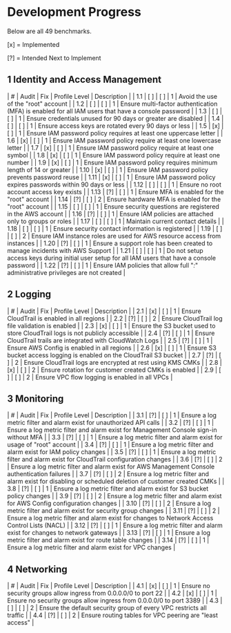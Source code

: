 # Development Progress

Below are all 49 benchmarks.

[x] = Implemented

[?] = Intended Next to Implement

## 1 Identity and Access Management

| # | Audit | Fix | Profile Level | Description |
| 1.1 | [ ] | [ ] | 1 | Avoid the use of the "root" account |
| 1.2 | [ ] | [ ] | 1 | Ensure multi-factor authentication (MFA) is enabled for all IAM users that have a console password |
| 1.3 | [ ] | [ ] | 1 | Ensure credentials unused for 90 days or greater are disabled |
| 1.4 | [ ] | [ ] | 1 | Ensure access keys are rotated every 90 days or less |
| 1.5 | [x] | [ ] | 1 | Ensure IAM password policy requires at least one uppercase letter |
| 1.6 | [x] | [ ] | 1 | Ensure IAM password policy require at least one lowercase letter |
| 1.7 | [x] | [ ] | 1 | Ensure IAM password policy require at least one symbol |
| 1.8 | [x] | [ ] | 1 | Ensure IAM password policy require at least one number |
| 1.9 | [x] | [ ] | 1 | Ensure IAM password policy requires minimum length of 14 or greater |
| 1.10 | [x] | [ ] | 1 | Ensure IAM password policy prevents password reuse |
| 1.11 | [x] | [ ] | 1 | Ensure IAM password policy expires passwords within 90 days or less |
| 1.12 | [ ] | [ ] | 1 | Ensure no root account access key exists |
| 1.13 | [?] | [ ] | 1 | Ensure MFA is enabled for the "root" account |
| 1.14 | [?] | [ ] | 2 | Ensure hardware MFA is enabled for the "root" account |
| 1.15 | [ ] | [ ] | 1 | Ensure security questions are registered in the AWS account |
| 1.16 | [?] | [ ] | 1 | Ensure IAM policies are attached only to groups or roles |
| 1.17 | [ ] | [ ] | 1 | Maintain current contact details |
| 1.18 | [ ] | [ ] | 1 | Ensure security contact information is registered |
| 1.19 | [ ] | [ ] | 2 | Ensure IAM instance roles are used for AWS resource access from instances |
| 1.20 | [?] | [ ] | 1 | Ensure a support role has been created to manage incidents with AWS Support |
| 1.21 | [ ] | [ ] | 1 | Do not setup access keys during initial user setup for all IAM users that have a console password |
| 1.22 | [?] | [ ] | 1 | Ensure IAM policies that allow full "*:*" administrative privileges are not created |

## 2 Logging

| # | Audit | Fix | Profile Level | Description |
| 2.1 | [x] | [ ] | 1 | Ensure CloudTrail is enabled in all regions |
| 2.2 | [?] | [ ] | 2 | Ensure CloudTrail log file validation is enabled |
| 2.3 | [x] | [ ] | 1 | Ensure the S3 bucket used to store CloudTrail logs is not publicly accessible |
| 2.4 | [?] | [ ] | 1 | Ensure CloudTrail trails are integrated with CloudWatch Logs |
| 2.5 | [?] | [ ] | 1 | Ensure AWS Config is enabled in all regions |
| 2.6 | [x] | [ ] | 1 | Ensure S3 bucket access logging is enabled on the CloudTrail S3 bucket |
| 2.7 | [?] | [ ] | 2 | Ensure CloudTrail logs are encrypted at rest using KMS CMKs |
| 2.8 | [x] | [ ] | 2 | Ensure rotation for customer created CMKs is enabled |
| 2.9 | [ ] | [ ] | 2 | Ensure VPC flow logging is enabled in all VPCs |

## 3 Monitoring

| # | Audit | Fix | Profile Level | Description |
| 3.1 | [?] | [ ] | 1 | Ensure a log metric filter and alarm exist for unauthorized API calls |
| 3.2 | [?] | [ ] | 1 | Ensure a log metric filter and alarm exist for Management Console sign-in without MFA |
| 3.3 | [?] | [ ] | 1 | Ensure a log metric filter and alarm exist for usage of "root" account |
| 3.4 | [?] | [ ] | 1 | Ensure a log metric filter and alarm exist for IAM policy changes |
| 3.5 | [?] | [ ] | 1 | Ensure a log metric filter and alarm exist for CloudTrail configuration changes |
| 3.6 | [?] | [ ] | 2 | Ensure a log metric filter and alarm exist for AWS Management Console authentication failures |
| 3.7 | [?] | [ ] | 2 | Ensure a log metric filter and alarm exist for disabling or scheduled deletion of customer created CMKs |
| 3.8 | [?] | [ ] | 1 | Ensure a log metric filter and alarm exist for S3 bucket policy changes |
| 3.9 | [?] | [ ] | 2 | Ensure a log metric filter and alarm exist for AWS Config configuration changes |
| 3.10 | [?] | [ ] | 2 | Ensure a log metric filter and alarm exist for security group changes |
| 3.11 | [?] | [ ] | 2 | Ensure a log metric filter and alarm exist for changes to Network Access Control Lists (NACL) |
| 3.12 | [?] | [ ] | 1 | Ensure a log metric filter and alarm exist for changes to network gateways |
| 3.13 | [?] | [ ] | 1 | Ensure a log metric filter and alarm exist for route table changes |
| 3.14 | [?] | [ ] | 1 | Ensure a log metric filter and alarm exist for VPC changes |

## 4 Networking

| # | Audit | Fix | Profile Level | Description |
| 4.1 | [x] | [ ] | 1 | Ensure no security groups allow ingress from 0.0.0.0/0 to port 22 |
| 4.2 | [x] | [ ] | 1 | Ensure no security groups allow ingress from 0.0.0.0/0 to port 3389 |
| 4.3 | [ ] | [ ] | 2 | Ensure the default security group of every VPC restricts all traffic |
| 4.4 | [?] | [ ] | 2 | Ensure routing tables for VPC peering are "least access" |

